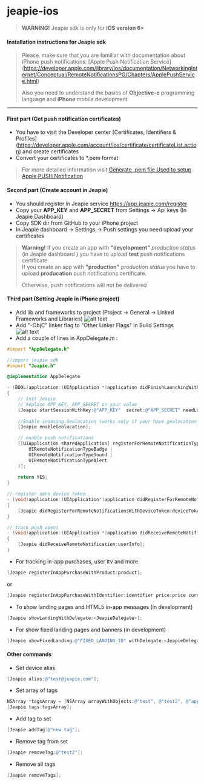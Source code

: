 jeapie-ios
==========

> <b>WARNING!</b> Jeapie sdk is only for <b>iOS version 6+</b>

#### Installation instructions for Jeapie sdk

> Please, make sure that you are familiar with documentation about iPhone push notifications:
>  [Apple Push Notification Service] (https://developer.apple.com/library/ios/documentation/NetworkingInternet/Conceptual/RemoteNotificationsPG/Chapters/ApplePushService.html)
>
> Also you need to understand the basics of <b>Objective-c</b> programming language and <b>iPhone</b> mobile development

---

#### First part (Get push notification certificates)
* You have to visit the Developer center [Certificates, Identifiers & Profiles] (https://developer.apple.com/account/ios/certificate/certificateList.action) and create certificates
* Convert your certificates to *.pem format

> For more detailed information visit [Generate .pem file Used to setup Apple PUSH Notification](http://stackoverflow.com/questions/21250510/generate-pem-file-used-to-setup-apple-push-notification)

#### Second part (Create account in Jeapie)

* You should register in Jeapie service  https://app.jeapie.com/register
* Copy your <b>APP_KEY</b> and <b>APP_SECRET</b> from Settings -> Api keys (In Jeapie Dashboard)
* Copy SDK dir from GitHub to your iPhone project
* In Jeapie dashboard -> Settings -> Push settings you need upload your certificates

> <b>Warning!</b> If you create an app with <b>"development"</b> <i>production status</i> (in Jeapie dashboard ) you have to upload <b>test</b> push notifications certificate.<br>
> If you create an app with <b>"production"</b> <i>production status</i> you have to upload   <b>producation</b> push notifications certificate.
>
> Otherwise, push notifications will not be delivered


#### Third part (Setting Jeapie in iPhone project)


* Add lib and frameworks to project (Project -> General -> Linked Frameworks and Libraries)
![alt text](http://content.screencast.com/users/skiff223/folders/Jing/media/53b6f32b-86fe-4830-bd1b-cdb63d9ba906/00000031.png "Linked Frameworks and Libraries")
* Add "-ObjC" linker flag to "Other Linker Flags" in Build Settings
![alt text](http://content.screencast.com/users/skiff223/folders/Jing/media/4ed05e39-c539-4971-8c07-6bdda7d4d9b8/00000033.png "Other Linker Flags")
* Add a couple of lines in AppDelegate.m :

```objectivec
#import "AppDelegate.h"

//import jeapie sdk
#import "Jeapie.h"

@implementation AppDelegate

- (BOOL)application:(UIApplication *)application didFinishLaunchingWithOptions:(NSDictionary *)launchOptions
{
    // Init Jeapie
    // Replace APP_KEY, APP_SECRET on your value
    [Jeapie startSessionWithKey:@"APP_KEY"  secret:@"APP_SECRET" needLandings:YES launchOptions:launchOptions];
    
    //Enable indexing Geolocation (works only if your have geolocation permissions!)
    [Jeapie enableGeolocation];

    // enable push notifications
    [[UIApplication sharedApplication] registerForRemoteNotificationTypes:(
        UIRemoteNotificationTypeBadge | 
        UIRemoteNotificationTypeSound | 
        UIRemoteNotificationTypeAlert
    )];
    
    return YES;
}

// register apns device token
- (void)application:(UIApplication*)application didRegisterForRemoteNotificationsWithDeviceToken:(NSData*)deviceToken
{
    [Jeapie didRegisterForRemoteNotificationsWithDeviceToken:deviceToken];
}

// track push opens
- (void)application:(UIApplication *)application didReceiveRemoteNotification:(NSDictionary *)userInfo
{
    [Jeapie didReceiveRemoteNotification:userInfo];
}
```

* For tracking in-app purchases, user ltv and more.

```objectivec
[Jeapie registerInAppPurchaseWithProduct:product];
```
or
```objectivec
[Jeapie registerInAppPurchaseWithIdentifier:identifier price:price currency:currency];
```

* To show landing pages and HTML5 in-app messages (in development)

```objectivec
[Jeapie showLandingWithDelegate:<JeapieDelegate>];
```
* For show fixed landing pages and banners (in development)

```objectivec
[Jeapie showFixedLanding:@"FIXED_LANDING_ID" withDelegate:<JeapieDelegate>];
```


#### Other commands
* Set device alias
```objectivec
[Jeapie alias:@"test@jeapie.com"];
```
* Set array of tags
```objectivec
NSArray *tagsArray = [NSArray arrayWithObjects:@"test", @"test2", @"apple", nil];
[Jeapie tags:tagsArray];
```
* Add tag to set
```objectivec
[Jeapie addTag:@"new tag"];
```
* Remove tag from set
```objectivec
[Jeapie removeTag:@"test2"];
```
* Remove all tags
```objectivec
[Jeapie removeTags];
```

